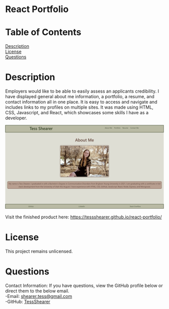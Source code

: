 

# React Portfolio

# Table of Contents
[Description](#description)
<br>
[License](#license)
<br>
[Questions](#questions)

# Description
  Employers would like to be able to easily assess an applicants credibility. I have displayed general about me information, a portfolio, a resume, and contact information all in one place. It is easy to access and navigate and includes links to my profiles on multiple sites. It was made using HTML, CSS, Javascript, and React, which showcases some skills I have as a developer.

![Screenshot of Coding Quiz](./src/assets/images/reactportfolio.png)

Visit the finished product here: https://tessshearer.github.io/react-portfolio/

# License
  This project remains unlicensed.


# Questions
Contact Information: If you have questions, view the GitHub profile below or direct them to the below email. <br>
-Email: [shearer.tess@gmail.com](mailto:shearer.tess@gmail.com) <br>
-GitHub: [TessShearer](https://github.com/TessShearer)
